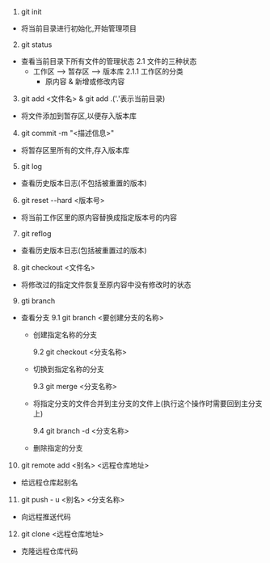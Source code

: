 1. git init

- 将当前目录进行初始化,开始管理项目

2. git status

- 查看当前目录下所有文件的管理状态
  2.1 文件的三种状态
  - 工作区 --> 暂存区 --> 版本库
    2.1.1 工作区的分类
    - 原内容 & 新增或修改内容

3. git add <文件名> & git add .('.'表示当前目录)

- 将文件添加到暂存区,以便存入版本库

4. git commit -m "<描述信息>"

- 将暂存区里所有的文件,存入版本库

5. git log

- 查看历史版本日志(不包括被重置的版本)

6. git reset --hard <版本号>

- 将当前工作区里的原内容替换成指定版本号的内容

7. git reflog

- 查看历史版本日志(包括被重置过的版本)

8. git checkout <文件名>

- 将修改过的指定文件恢复至原内容中没有修改时的状态

9. gti branch

- 查看分支
  9.1 git branch <要创建分支的名称>

  - 创建指定名称的分支

    9.2 git checkout <分支名称>

  - 切换到指定名称的分支

    9.3 git merge <分支名称>

  - 将指定分支的文件合并到主分支的文件上(执行这个操作时需要回到主分支上)

    9.4 git branch -d <分支名称>

  - 删除指定的分支

10. git remote add <别名> <远程仓库地址>

- 给远程仓库起别名

11. git push - u <别名> <分支名称>

- 向远程推送代码

12. git clone <远程仓库地址>

- 克隆远程仓库代码
